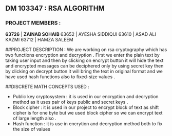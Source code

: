 ## DM 103347 : RSA ALGORITHM

### PROJECT MEMBERS :
**63726** | **ZAINAB SOHAIB**
 63652   | AYESHA SIDDIQUI
 63610  | ASAD ALI KAZMI
 63712  | HAMZA SALEEM
 
##PROJECT DESCRIPTION :
We are working on rsa cryptography which has two functions encryption and decryption . First we  enter the plain text by taking user input and then by clicking on encrypt button it will hide the text and encrypted messages can be deciphered only by using secret key then by clicking on decrypt button it will bring the text in original format and we have used hash functions also to fixed-size values .

##DISCRETE MATH CONCEPTS USED :
* Public key cryptosystem : it is used in our encryption and decryption method as it uses pair of keys public and secret keys .
* Block cipher : it is used in our project to encrypt block of text as shift cipher is for one byte but we used block cipher so we can encrypt text of large length also .
* Hash function : it is use in encrytion and decryption method both to fix the size of values


